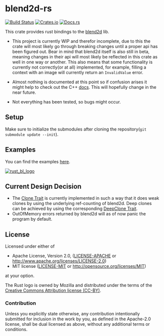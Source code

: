 # blend2d-rs

[![Build Status](https://travis-ci.com/Veykril/blend2d-rs.svg?branch=master)](https://travis-ci.com/Veykril/blend2d-rs)
[![Crates.io](https://img.shields.io/crates/v/blend2d.svg)](https://crates.io/crates/blend2d)
[![Docs.rs](https://docs.rs/blend2d/badge.svg)](https://docs.rs/blend2d)

This crate provides rust bindings to the 
[blend2d](https://github.com/blend2d/blend2d) lib.

- This project is currently WIP and therefor incomplete, due to this the crate
will most likely go through breaking changes until a proper api has been
figured out. Bear in mind that blend2d itself is also still in beta,
meaning changes in their api will most likely be reflected in this crate
as well in one way or another. This also means that some functionality
is currently not correctly(or at all) implemented, for example, filling
a context with an image will currently return an `InvalidValue` error.

- Almost nothing is documented at this point so if confusion arises it
might help to check out the C++ 
[docs](https://blend2d.com/api/index.html). 
This will hopefully change in the near future.

- Not everything has been tested, so bugs might occur.

## Setup

Make sure to initialize the submodules after cloning the repository(`git submodule update --init`).

## Examples

You can find the examples [here](./examples).

[![rust_bl_logo](./assets/rust_bl_logo.png)](./examples/rust_bl_logo.rs)

## Current Design Decision
- The [Clone Trait](https://doc.rust-lang.org/std/clone/trait.Clone.html)
is currently implemented in such a way that it does weak clones by using
the underlying ref-counting of blend2d. Deep clones can be achieved by 
using the corresponding [DeepClone Trait](https://docs.rs/blend2d/*/blend2d/trait.DeepClone.html).
- OutOfMemory errors returned by blend2d will as of now panic the 
program by default.
## License

Licensed under either of

 * Apache License, Version 2.0, ([LICENSE-APACHE](LICENSE-APACHE) or http://www.apache.org/licenses/LICENSE-2.0)
 * MIT license ([LICENSE-MIT](LICENSE-MIT) or http://opensource.org/licenses/MIT)

at your option.

The Rust logo is owned by Mozilla and distributed under the terms of the
[Creative Commons Attribution license (CC-BY)](https://creativecommons.org/licenses/by/4.0/).

### Contribution


Unless you explicitly state otherwise, any contribution intentionally
submitted for inclusion in the work by you, as defined in the Apache-2.0
license, shall be dual licensed as above, without any additional terms or
conditions.
